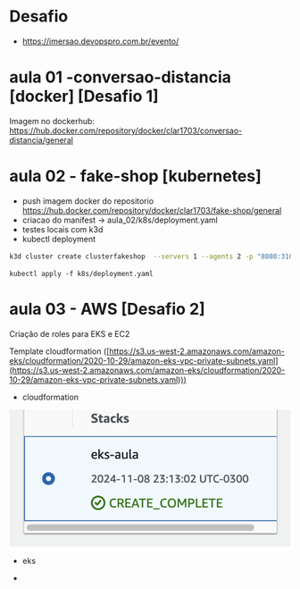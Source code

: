 # Desafio
- https://imersao.devopspro.com.br/evento/
  
# aula 01 -conversao-distancia [docker] [Desafio 1]

Imagem no dockerhub: https://hub.docker.com/repository/docker/clar1703/conversao-distancia/general

# aula 02 - fake-shop [kubernetes]

- push imagem docker do repositorio https://hub.docker.com/repository/docker/clar1703/fake-shop/general
- criacao do manifest -> aula_02/k8s/deployment.yaml
- testes locais com k3d
- kubectl deployment

```bash
k3d cluster create clusterfakeshop  --servers 1 --agents 2 -p "8080:31000@loadbalancer"
```

```
kubectl apply -f k8s/deployment.yaml
```

# aula 03 - AWS [Desafio 2]

Criação de roles para EKS e EC2

Template cloudformation ([https://s3.us-west-2.amazonaws.com/amazon-eks/cloudformation/2020-10-29/amazon-eks-vpc-private-subnets.yaml](https://s3.us-west-2.amazonaws.com/amazon-eks/cloudformation/2020-10-29/amazon-eks-vpc-private-subnets.yaml)))

- cloudformation

![1731118605961](image/README/1731118605961.png)

- eks

-
